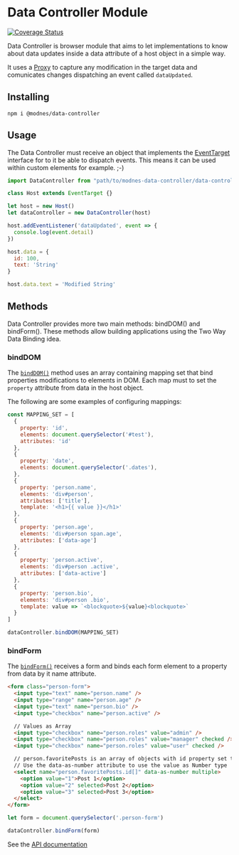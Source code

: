 Data Controller Module
======================

[![Coverage Status](https://coveralls.io/repos/github/modnes/data-controller/badge.svg?branch=master)](https://coveralls.io/github/modnes/data-controller?branch=master)

Data Controller is browser module that aims to let implementations to know about data updates inside a data attribute of a host object in a simple way.

It uses a [Proxy](https://developer.mozilla.org/en-US/docs/Web/JavaScript/Reference/Global_Objects/Proxy) to capture any modification in the target data and comunicates changes dispatching an event called `dataUpdated`.


Installing
----------

    npm i @modnes/data-controller


Usage
-----

The Data Controller must receive an object that implements the [EventTarget](https://developer.mozilla.org/en-US/docs/Web/API/EventTarget) interface for to it be able to dispatch events. This means it can be used within custom elements for example. ;-)


```javascript
import DataController from "path/to/modnes-data-controller/data-controller.js"

class Host extends EventTarget {}

let host = new Host()
let dataController = new DataController(host)

host.addEventListener('dataUpdated', event => {
  console.log(event.detail)
})

host.data = {
  id: 100,
  text: 'String'
}

host.data.text = 'Modified String'
```


Methods
-------

Data Controller provides more two main methods: bindDOM() and bindForm(). These methods allow building applications using the Two Way Data Binding idea.


### bindDOM

The [`bindDOM()`](https://github.com/modnes/data-controller/wiki/API#binddom) method uses an array containing mapping set that bind properties modifications to elements in DOM. Each map must to set the `property` attribute from data in the host object.

The following are some examples of configuring mappings:

```javascript
const MAPPING_SET = [
  {
    property: 'id',
    elements: document.querySelector('#test'),
    attributes: 'id'
  },
  {
    property: 'date',
    elements: document.querySelector('.dates'),
  },
  {
    property: 'person.name',
    elements: 'div#person',
    attributes: ['title'],
    template: '<h1>{{ value }}</h1>'
  },
  {
    property: 'person.age',
    elements: 'div#person span.age',
    attributes: ['data-age']
  },
  {
    property: 'person.active',
    elements: 'div#person .active',
    attributes: ['data-active']
  },
  {
    property: 'person.bio',
    elements: 'div#person .bio',
    template: value => `<blockquote>${value}<blockquote>`
  }
]

dataController.bindDOM(MAPPING_SET)
```

### bindForm

The [`bindForm()`](https://github.com/modnes/data-controller/wiki/API#bindform) receives a form and binds each form element to a property from data by it name attribute.

```html
<form class="person-form">
  <input type="text" name="person.name" />
  <input type="range" name="person.age" />
  <input type="text" name="person.bio" />
  <input type="checkbox" name="person.active" />

  // Values as Array
  <input type="checkbox" name="person.roles" value="admin" />
  <input type="checkbox" name="person.roles" value="manager" checked />
  <input type="checkbox" name="person.roles" value="user" checked />

  // person.favoritePosts is an array of objects with id property set to this values
  // Use the data-as-number attribute to use the value as Number type
  <select name="person.favoritePosts.id[]" data-as-number multiple>
    <option value="1">Post 1</option>
    <option value="2" selected>Post 2</option>
    <option value="3" selected>Post 3</option>
  </select>
</form>
```

```javascript
let form = document.querySelector('.person-form')

dataController.bindForm(form)
```

See the [API documentation](https://github.com/modnes/data-controller/wiki/API)
